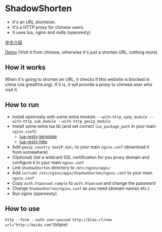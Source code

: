 # ShadowShorten

- It's an URL shortener.
- It's a HTTP proxy for chinese users.
- It uses lua, nginx and redis (openresty)

[中文介绍](http://blog.blahgeek.com/ShadowShorten/)

[Demo](http://blaa.cf/mavucc00) (Visit it from chinese, otherwise it's just a shorten URL, nothing more)

## How it works

When it's going to shorten an URL, it checks if this website is blocked in china (via greatfire.org). If it is, it will provide a proxy to chinese user who visit it.

## How to run

- Install openresty with some extra module: `--with-http_spdy_module --with-http_sub_module --with-http_geoip_module`
- Install some extra lua lib (and set correct `lua_package_path` in your main `nginx.conf`):
  - [lua-resty-template](https://github.com/bungle/lua-resty-template)
  - [lua-resty-http](https://github.com/pintsized/lua-resty-http)
- Add `geoip_country GeoIP.dat;` to your main `nginx.conf` (download it from somewhere)
- (Optional) Get a wildcard SSL certification for you proxy domain and configure it in your main `nginx.conf`
- Link `ShadowShorten` directory to `/etc/nginx/apps/`
- Add `include /etc/nginx/apps/ShadowShorten/nginx.conf` to your main `nginx.conf`
- Copy `auth.htpasswd.sample` to `auth.htpasswd` and change the password
- Change `ShadowShorten/nginx.conf` as you need (domain names etc.)
- Run nginx (openresty)

## How to use

`http --form --auth user:passwd http://blaa.cf/new url="http://baidu.com"`(httpie)
